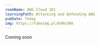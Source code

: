 ```yaml
---
roomName: AWS Cloud 101
learningPath: Attacking and Defending AWS
pubDate: Today
img: https://fakeimg.pl/640x360
---
```


Coming soon
